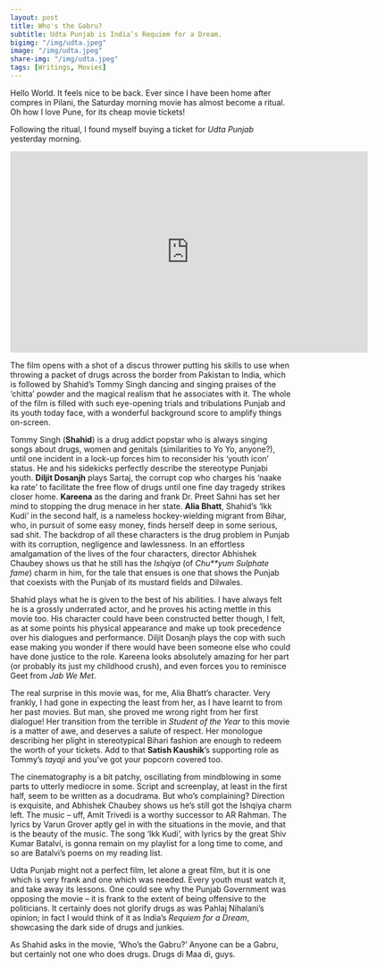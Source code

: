 ```yaml
---
layout: post
title: Who's the Gabru?
subtitle: Udta Punjab is India’s Requiem for a Dream.
bigimg: "/img/udta.jpeg"
image: "/img/udta.jpeg"
share-img: "/img/udta.jpeg"
tags: [Writings, Movies]
---
```

Hello World. It feels nice to be back. Ever since I have been home after compres in Pilani, the Saturday morning movie has almost become a ritual. Oh how I love Pune, for its cheap movie tickets!

Following the ritual, I found myself buying a ticket for _Udta Punjab_ yesterday morning.

<iframe width="640" height="360" src="https://www.youtube.com/embed/EJylz_9KYf8" frameborder="0" allowfullscreen></iframe>

The film opens with a shot of a discus thrower putting his skills to use when throwing a packet of drugs across the border from Pakistan to India, which is followed by Shahid’s Tommy Singh dancing and singing praises of the ‘chitta’ powder and the magical realism that he associates with it. The whole of the film is filled with such eye-opening trials and tribulations Punjab and its youth today face, with a wonderful background score to amplify things on-screen.

Tommy Singh (**Shahid**) is a drug addict popstar who is always singing songs about drugs, women and genitals (similarities to Yo Yo, anyone?), until one incident in a lock-up forces him to reconsider his ‘youth icon’ status. He and his sidekicks perfectly describe the stereotype Punjabi youth. **Diljit Dosanjh** plays Sartaj, the corrupt cop who charges his ‘naake ka rate’ to facilitate the free flow of drugs until one fine day tragedy strikes closer home. **Kareena** as the daring and frank Dr. Preet Sahni has set her mind to stopping the drug menace in her state. **Alia Bhatt**, Shahid’s ‘Ikk Kudi’ in the second half, is a nameless hockey-wielding migrant from Bihar, who, in pursuit of some easy money, finds herself deep in some serious, sad shit. The backdrop of all these characters is the drug problem in Punjab with its corruption, negligence and lawlessness. In an effortless amalgamation of the lives of the four characters, director Abhishek Chaubey shows us that he still has the _Ishqiya_ (of _Chu**yum Sulphate fame_) charm in him, for the tale that ensues is one that shows the Punjab that coexists with the Punjab of its mustard fields and Dilwales.

Shahid plays what he is given to the best of his abilities. I have always felt he is a grossly underrated actor, and he proves his acting mettle in this movie too. His character could have been constructed better though, I felt, as at some points his physical appearance and make up took precedence over his dialogues and performance. Diljit Dosanjh plays the cop with such ease making you wonder if there would have been someone else who could have done justice to the role. Kareena looks absolutely amazing for her part (or probably its just my childhood crush), and even forces you to reminisce Geet from _Jab We Met_.

The real surprise in this movie was, for me, Alia Bhatt’s character. Very frankly, I had gone in expecting the least from her, as I have learnt to from her past movies. But man, she proved me wrong right from her first dialogue! Her transition from the terrible in _Student of the Year_ to this movie is a matter of awe, and deserves a salute of respect. Her monologue describing her plight in stereotypical Bihari fashion are enough to redeem the worth of your tickets. Add to that **Satish Kaushik**’s supporting role as Tommy’s _tayaji_ and you’ve got your popcorn covered too.

The cinematography is a bit patchy, oscillating from mindblowing in some parts to utterly mediocre in some. Script and screenplay, at least in the first half, seem to be written as a docudrama. But who’s complaining? Direction is exquisite, and Abhishek Chaubey shows us he’s still got the Ishqiya charm left. The music – uff, Amit Trivedi is a worthy successor to AR Rahman. The lyrics by Varun Grover aptly gel in with the situations in the movie, and that is the beauty of the music. The song ‘Ikk Kudi’, with lyrics by the great Shiv Kumar Batalvi, is gonna remain on my playlist for a long time to come, and so are Batalvi’s poems on my reading list.

Udta Punjab might not a perfect film, let alone a great film, but it is one which is very frank and one which was needed. Every youth must watch it, and take away its lessons. One could see why the Punjab Government was opposing the movie – it is frank to the extent of being offensive to the politicians. It certainly does not glorify drugs as was Pahlaj Nihalani’s opinion; in fact I would think of it as India’s _Requiem for a Dream_, showcasing the dark side of drugs and junkies.

As Shahid asks in the movie, ‘Who’s the Gabru?’ Anyone can be a Gabru, but certainly not one who does drugs. Drugs di Maa di, guys.